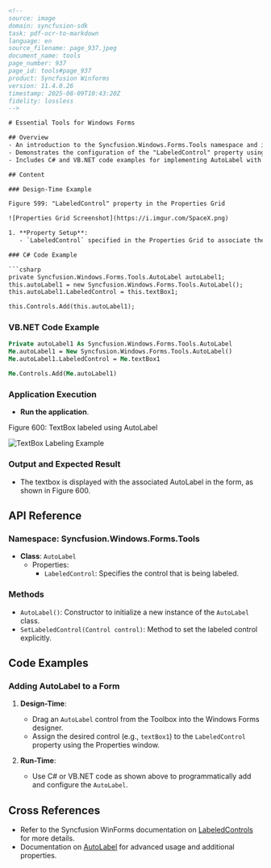 ```html
<!--
source: image
domain: syncfusion-sdk
task: pdf-ocr-to-markdown
language: en
source_filename: page_937.jpeg
document_name: tools
page_number: 937
page_id: tools#page_937
product: Syncfusion Winforms
version: 11.4.0.26
timestamp: 2025-08-09T10:43:20Z
fidelity: lossless
-->

# Essential Tools for Windows Forms

## Overview
- An introduction to the Syncfusion.Windows.Forms.Tools namespace and its usage in Visual Studio Properties window.
- Demonstrates the configuration of the "LabeledControl" property using the AutoLabel control.
- Includes C# and VB.NET code examples for implementing AutoLabel with a textbox.

## Content

### Design-Time Example

Figure 599: "LabeledControl" property in the Properties Grid

![Properties Grid Screenshot](https://i.imgur.com/SpaceX.png)

1. **Property Setup**:
   - `LabeledControl` specified in the Properties Grid to associate the textbox with the AutoLabel.

### C# Code Example

```csharp
private Syncfusion.Windows.Forms.Tools.AutoLabel autoLabel1;
this.autoLabel1 = new Syncfusion.Windows.Forms.Tools.AutoLabel();
this.autoLabel1.LabeledControl = this.textBox1;

this.Controls.Add(this.autoLabel1);
```

### VB.NET Code Example

```vb
Private autoLabel1 As Syncfusion.Windows.Forms.Tools.AutoLabel
Me.autoLabel1 = New Syncfusion.Windows.Forms.Tools.AutoLabel()
Me.autoLabel1.LabeledControl = Me.textBox1

Me.Controls.Add(Me.autoLabel1)
```

### Application Execution

- **Run the application**.
  
Figure 600: TextBox labeled using AutoLabel

![TextBox Labeling Example](https://i.imgur.com/SpaceX.png)

### Output and Expected Result

- The textbox is displayed with the associated AutoLabel in the form, as shown in Figure 600.

## API Reference

### Namespace: Syncfusion.Windows.Forms.Tools
- **Class**: `AutoLabel`
  - Properties:
    - `LabeledControl`: Specifies the control that is being labeled.

### Methods
- `AutoLabel()`: Constructor to initialize a new instance of the `AutoLabel` class.
- `SetLabeledControl(Control control)`: Method to set the labeled control explicitly.

## Code Examples

### Adding AutoLabel to a Form

1. **Design-Time**:
   - Drag an `AutoLabel` control from the Toolbox into the Windows Forms designer.
   - Assign the desired control (e.g., `textBox1`) to the `LabeledControl` property using the Properties window.

2. **Run-Time**:
   - Use C# or VB.NET code as shown above to programmatically add and configure the `AutoLabel`.

## Cross References

- Refer to the Syncfusion WinForms documentation on [LabeledControls](link-to-doc) for more details.
- Documentation on [AutoLabel](link-to-doc) for advanced usage and additional properties.

<!-- tags: Windows Forms, AutoLabel, LabeledControl, Syncfusion, Windows Forms Tools keywords: Syncfusion.Windows.Forms.Tools, AutoLabel, LabeledControl, Visual Studio, Properties Grid -->
```
